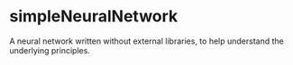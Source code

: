 # simpleNeuralNetwork
A neural network written without external libraries, to help understand the underlying principles.
